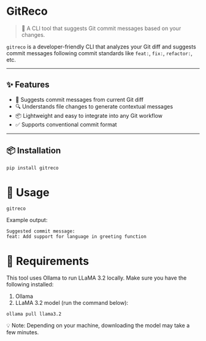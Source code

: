 # GitReco

> 🧠 A CLI tool that suggests Git commit messages based on your changes.

`gitreco` is a developer-friendly CLI that analyzes your Git diff and suggests commit messages following commit standards like `feat:`, `fix:`, `refactor:`, etc.

---

## ✨ Features

- 📝 Suggests commit messages from current Git diff
- 🔍 Understands file changes to generate contextual messages
- 📦 Lightweight and easy to integrate into any Git workflow
- ✅ Supports conventional commit format

---

## 📦 Installation

```bash
pip install gitreco
```

# 🚀 Usage
```shell
gitreco
```
Example output:
```shell
Suggested commit message:
feat: Add support for language in greeting function
```

# 🔧 Requirements

This tool uses Ollama to run LLaMA 3.2 locally. Make sure you have the following installed:

1. Ollama
2. LLaMA 3.2 model (run the command below):

```shell
ollama pull llama3.2
```
💡 Note: Depending on your machine, downloading the model may take a few minutes.
